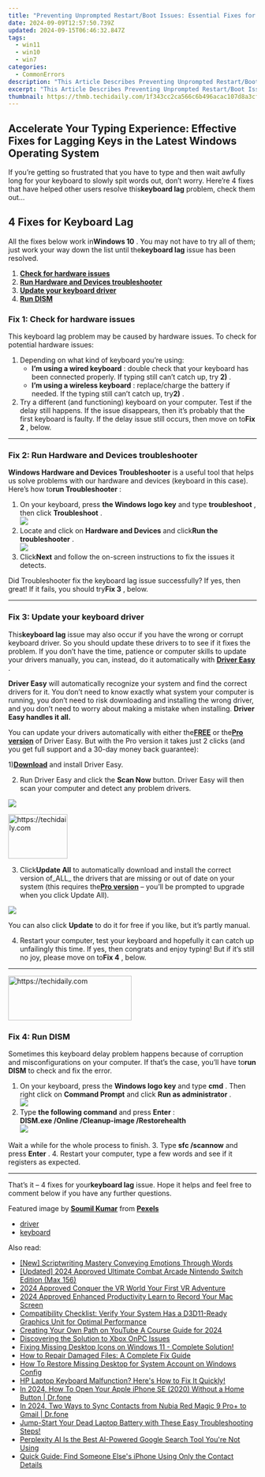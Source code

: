 ```yaml
---
title: "Preventing Unprompted Restart/Boot Issues: Essential Fixes for Windows Operating Systems"
date: 2024-09-09T12:57:50.739Z
updated: 2024-09-15T06:46:32.847Z
tags:
  - win11
  - win10
  - win7
categories:
  - CommonErrors
description: "This Article Describes Preventing Unprompted Restart/Boot Issues: Essential Fixes for Windows Operating Systems"
excerpt: "This Article Describes Preventing Unprompted Restart/Boot Issues: Essential Fixes for Windows Operating Systems"
thumbnail: https://thmb.techidaily.com/1f343cc2ca566c6b496acac107d8a3cfc474691f655f34c60ef016476e0a8a74.jpg
---
```


## Accelerate Your Typing Experience: Effective Fixes for Lagging Keys in the Latest Windows Operating System

If you’re getting so frustrated that you have to type and then wait awfully long for your keyboard to slowly spit words out, don’t worry. Here’re 4 fixes that have helped other users resolve this**keyboard lag** problem, check them out…

## 4 Fixes for Keyboard Lag

 All the fixes below work in**Windows 10** . You may not have to try all of them; just work your way down the list until the**keyboard lag** issue has been resolved.

1. **[Check for hardware issues](https://tools.techidaily.com/drivereasy/download/)**
2. **[Run Hardware and Devices troubleshooter](https://tools.techidaily.com/drivereasy/download/)**
3. [**Update your keyboard driver**](https://tools.techidaily.com/drivereasy/download/)
4. **[Run DISM](https://tools.techidaily.com/drivereasy/download/)**

### Fix 1: Check for hardware issues

 This keyboard lag problem may be caused by hardware issues. To check for potential hardware issues:

1. Depending on what kind of keyboard you’re using:  
   * **I’m using a wired keyboard** : double check that your keyboard has been connected properly. If typing still can’t catch up, try **2)** .  
   * **I’m using a wireless keyboard** : replace/charge the battery if needed. If the typing still can’t catch up, try**2)** .
2. Try a different (and functioning) keyboard on your computer. Test if the delay still happens. If the issue disappears, then it’s probably that the first keyboard is faulty. If the delay issue still occurs, then move on to**Fix 2** , below.

---

### Fix 2: Run Hardware and Devices troubleshooter

**Windows Hardware and Devices Troubleshooter**  is a useful tool that helps us solve problems with our hardware and devices (keyboard in this case). Here’s how to**run Troubleshooter** :

1. On your keyboard, press **the Windows logo key**  and type **troubleshoot** , then click **Troubleshoot** .  
![](https://images.drivereasy.com/wp-content/uploads/2018/06/img_5b30a29f39ffd.jpg)
2. Locate and click on **Hardware and Devices** and click**Run the troubleshooter** .  
![](https://images.drivereasy.com/wp-content/uploads/2018/07/img_5b5ad34d3dc21.jpg)
3. Click**Next** and follow the on-screen instructions to fix the issues it detects.

 Did Troubleshooter fix the keyboard lag issue successfully? If yes, then great! If it fails, you should try**Fix 3** , below.

---

### Fix 3: Update your keyboard driver

 This**keyboard lag** issue may also occur if you have the wrong or corrupt keyboard driver. So you should update these drivers to to see if it fixes the problem. If you don’t have the time, patience or computer skills to update your drivers manually, you can, instead, do it automatically with **[Driver Easy](https://tools.techidaily.com/drivereasy/download/)**  .

**Driver Easy** will automatically recognize your system and find the correct drivers for it. You don’t need to know exactly what system your computer is running, you don’t need to risk downloading and installing the wrong driver, and you don’t need to worry about making a mistake when installing. **Driver Easy handles it all.**

 You can update your drivers automatically with either the[**FREE**](https://tools.techidaily.com/drivereasy/download/) or the[**Pro version**](https://tools.techidaily.com/drivereasy/download/) of Driver Easy. But with the Pro version it takes just 2 clicks (and you get full support and a 30-day money back guarantee):

 1)[**Download**](https://tools.techidaily.com/drivereasy/download/) and install Driver Easy.

 2) Run Driver Easy and click the **Scan Now** button. Driver Easy will then scan your computer and detect any problem drivers.

![](https://images.drivereasy.com/wp-content/uploads/2018/07/img_5b46ffcde1143.jpg)

<!-- affiliate ads begin -->
<a href="https://aligracehair.sjv.io/c/5597632/2135406/19272" target="_top" id="2135406">
  <img src="//a.impactradius-go.com/display-ad/19272-2135406" border="0" alt="https://techidaily.com" width="120" height="90"/>
</a>
<img height="0" width="0" src="https://aligracehair.sjv.io/i/5597632/2135406/19272" style="position:absolute;visibility:hidden;" border="0" />
<!-- affiliate ads end -->

 3) Click**Update All** to automatically download and install the correct version of_ALL_ the drivers that are missing or out of date on your system (this requires the[**Pro version**](https://tools.techidaily.com/drivereasy/download/) – you’ll be prompted to upgrade when you click Update All).

![](https://images.drivereasy.com/wp-content/uploads/2018/07/img_5b5ad5d867f97.jpg)

 You can also click **Update** to do it for free if you like, but it’s partly manual.

 4) Restart your computer, test your keyboard and hopefully it can catch up unfailingly this time. If yes, then congrats and enjoy typing! But if it’s still no joy, please move on to**Fix 4** , below.

---

<!-- affiliate ads begin -->
<a href="https://bluettius.sjv.io/c/5597632/2139120/17108" target="_top" id="2139120">
  <img src="//a.impactradius-go.com/display-ad/17108-2139120" border="0" alt="https://techidaily.com" width="250" height="90"/>
</a>
<img height="0" width="0" src="https://bluettius.sjv.io/i/5597632/2139120/17108" style="position:absolute;visibility:hidden;" border="0" />
<!-- affiliate ads end -->

### Fix 4: Run DISM

 Sometimes this keyboard delay problem happens because of corruption and misconfigurations on your computer. If that’s the case, you’ll have to**run**   **DISM** to check and fix the error.

1. On your keyboard, press the **Windows logo key**  and type **cmd** . Then right click on **Command Prompt**   and click **Run as administrator** .  
![](https://images.drivereasy.com/wp-content/uploads/2018/06/img_5b28ad73ad4a9.png)
2. Type **the following command** and press **Enter** :  
**DISM.exe /Online /Cleanup-image /Restorehealth**  
![](https://images.drivereasy.com/wp-content/uploads/2018/06/img_5b30abe4b92d4.jpg)  

 Wait a while for the whole process to finish.
3. Type **sfc /scannow**  and press **Enter** .
4. Restart your computer, type a few words and see if it registers as expected.

---

 That’s it – 4 fixes for your**keyboard lag** issue. Hope it helps and feel free to comment below if you have any further questions.

 Featured image by **[Soumil Kumar](https://www.pexels.com/@soumil-kumar-4325?utm%5Fcontent=attributionCopyText&utm%5Fmedium=referral&utm%5Fsource=pexels)**  from **[Pexels](https://www.pexels.com/photo/photo-of-person-typing-on-computer-keyboard-735911/?utm%5Fcontent=attributionCopyText&utm%5Fmedium=referral&utm%5Fsource=pexels)**

* [driver](https://tools.techidaily.com/drivereasy/download/)
* [keyboard](https://tools.techidaily.com/drivereasy/download/)

<ins class="adsbygoogle"
     style="display:block"
     data-ad-format="autorelaxed"
     data-ad-client="ca-pub-7571918770474297"
     data-ad-slot="1223367746"></ins>

<ins class="adsbygoogle"
     style="display:block"
     data-ad-client="ca-pub-7571918770474297"
     data-ad-slot="8358498916"
     data-ad-format="auto"
     data-full-width-responsive="true"></ins>

<span class="atpl-alsoreadstyle">Also read:</span>
<div><ul>
<li><a href="https://extra-guidance.techidaily.com/new-scriptwriting-mastery-conveying-emotions-through-words/"><u>[New] Scriptwriting Mastery Conveying Emotions Through Words</u></a></li>
<li><a href="https://screen-capture.techidaily.com/updated-2024-approved-ultimate-combat-arcade-nintendo-switch-edition-max-156/"><u>[Updated] 2024 Approved Ultimate Combat Arcade Nintendo Switch Edition (Max 156)</u></a></li>
<li><a href="https://extra-information.techidaily.com/2024-approved-conquer-the-vr-world-your-first-vr-adventure/"><u>2024 Approved Conquer the VR World Your First VR Adventure</u></a></li>
<li><a href="https://digital-screen-recording.techidaily.com/2024-approved-enhanced-productivity-learn-to-record-your-mac-screen/"><u>2024 Approved Enhanced Productivity Learn to Record Your Mac Screen</u></a></li>
<li><a href="https://common-error.techidaily.com/compatibility-checklist-verify-your-system-has-a-d3d11-ready-graphics-unit-for-optimal-performance/"><u>Compatibility Checklist: Verify Your System Has a D3D11-Ready Graphics Unit for Optimal Performance</u></a></li>
<li><a href="https://youtube-video-recordings.techidaily.com/creating-your-own-path-on-youtube-a-course-guide-for-2024/"><u>Creating Your Own Path on YouTube A Course Guide for 2024</u></a></li>
<li><a href="https://common-error.techidaily.com/discovering-the-solution-to-xbox-onpc-issues/"><u>Discovering the Solution to Xbox OnPC Issues</u></a></li>
<li><a href="https://common-error.techidaily.com/fixing-missing-desktop-icons-on-windows-11-complete-solution/"><u>Fixing Missing Desktop Icons on Windows 11 - Complete Solution!</u></a></li>
<li><a href="https://common-error.techidaily.com/how-to-repair-damaged-files-a-complete-fix-guide/"><u>How to Repair Damaged Files: A Complete Fix Guide</u></a></li>
<li><a href="https://common-error.techidaily.com/how-to-restore-missing-desktop-for-system-account-on-windows-config/"><u>How To Restore Missing Desktop for System Account on Windows Config</u></a></li>
<li><a href="https://common-error.techidaily.com/1723209060932-hp-laptop-keyboard-malfunction-heres-how-to-fix-it-quickly/"><u>HP Laptop Keyboard Malfunction? Here's How to Fix It Quickly!</u></a></li>
<li><a href="https://iphone-unlock.techidaily.com/in-2024-how-to-open-your-apple-iphone-se-2020-without-a-home-button-drfone-by-drfone-ios/"><u>In 2024, How To Open Your Apple iPhone SE (2020) Without a Home Button | Dr.fone</u></a></li>
<li><a href="https://android-transfer.techidaily.com/in-2024-two-ways-to-sync-contacts-from-nubia-red-magic-9-proplus-to-gmail-drfone-by-drfone-transfer-from-android-transfer-from-android/"><u>In 2024, Two Ways to Sync Contacts from Nubia Red Magic 9 Pro+ to Gmail | Dr.fone</u></a></li>
<li><a href="https://common-error.techidaily.com/jump-start-your-dead-laptop-battery-with-these-easy-troubleshooting-steps/"><u>Jump-Start Your Dead Laptop Battery with These Easy Troubleshooting Steps!</u></a></li>
<li><a href="https://tech-hub.techidaily.com/perplexity-ai-is-the-best-ai-powered-google-search-tool-youre-not-using/"><u>Perplexity AI Is the Best AI-Powered Google Search Tool You're Not Using</u></a></li>
<li><a href="https://os-tips.techidaily.com/quick-guide-find-someone-elses-iphone-using-only-the-contact-details/"><u>Quick Guide: Find Someone Else's iPhone Using Only the Contact Details</u></a></li>
</ul></div>

